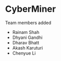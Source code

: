 # CyberMiner
Team members added 
 - Rainam Shah
 - Dhyani Gandhi
 - Dharav Bhatt
 - Akash Karuturi
 - Chenyue Li
